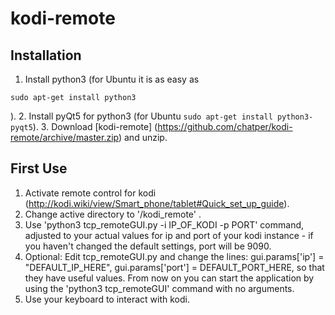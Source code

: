 # kodi-remote

## Installation

1. Install python3 (for Ubuntu it is as easy as 
```
sudo apt-get install python3
```
).
2. Install pyQt5 for python3 (for Ubuntu ```sudo apt-get install python3-pyqt5```).
3. Download [kodi-remote] (https://github.com/chatper/kodi-remote/archive/master.zip) and unzip.


## First Use

1. Activate remote control for kodi (http://kodi.wiki/view/Smart_phone/tablet#Quick_set_up_guide).
2. Change active directory to '/kodi_remote' .
3. Use 'python3 tcp_remoteGUI.py -i IP_OF_KODI -p PORT' command, adjusted to your actual values for ip and port of your kodi instance - if you haven't changed the default settings, port will be 9090.
4. Optional: Edit tcp_remoteGUI.py and change the lines:
    gui.params['ip'] = "DEFAULT_IP_HERE",
    gui.params['port'] = DEFAULT_PORT_HERE,
so that they have useful values. From now on you can start the application by using the 'python3 tcp_remoteGUI' command with no arguments.
5. Use your keyboard to interact with kodi.
